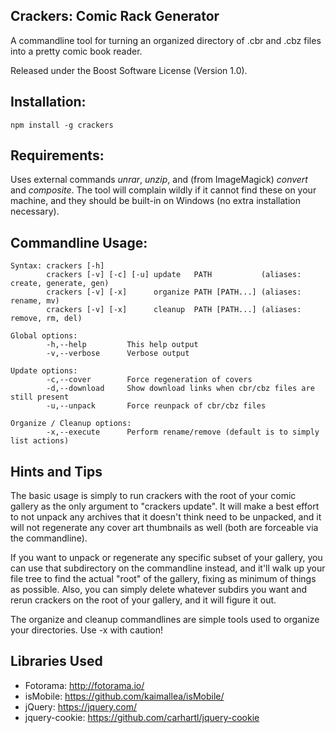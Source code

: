Crackers: Comic Rack Generator
------------------------------

A commandline tool for turning an organized directory of .cbr and .cbz files into a pretty comic book reader.

Released under the Boost Software License (Version 1.0).

Installation:
-------------

    npm install -g crackers

Requirements:
-------------

Uses external commands *unrar*, *unzip*, and (from ImageMagick) *convert* and *composite*. The tool will complain wildly if it cannot find these on your machine, and they should be built-in on Windows (no extra installation necessary).

Commandline Usage:
------------------

    Syntax: crackers [-h]
            crackers [-v] [-c] [-u] update   PATH           (aliases: create, generate, gen)
            crackers [-v] [-x]      organize PATH [PATH...] (aliases: rename, mv)
            crackers [-v] [-x]      cleanup  PATH [PATH...] (aliases: remove, rm, del)

    Global options:
            -h,--help         This help output
            -v,--verbose      Verbose output

    Update options:
            -c,--cover        Force regeneration of covers
            -d,--download     Show download links when cbr/cbz files are still present
            -u,--unpack       Force reunpack of cbr/cbz files

    Organize / Cleanup options:
            -x,--execute      Perform rename/remove (default is to simply list actions)


Hints and Tips
--------------

The basic usage is simply to run crackers with the root of your comic gallery as the only argument to "crackers update". It will make a best effort to not unpack any archives that it doesn't think need to be unpacked, and it will not regenerate any cover art thumbnails as well (both are forceable via the commandline).

If you want to unpack or regenerate any specific subset of your gallery, you can use that subdirectory on the commandline instead, and it'll walk up your file tree to find the actual "root" of the gallery, fixing as minimum of things as possible. Also, you can simply delete whatever subdirs you want and rerun crackers on the root of your gallery, and it will figure it out.

The organize and cleanup commandlines are simple tools used to organize your directories. Use -x with caution!

Libraries Used
--------------

* Fotorama: http://fotorama.io/
* isMobile: https://github.com/kaimallea/isMobile/
* jQuery: https://jquery.com/
* jquery-cookie: https://github.com/carhartl/jquery-cookie
